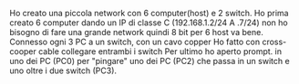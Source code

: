Ho creato una piccola network con 6 computer(host) e 2 switch. Ho prima creato 6 computer dando un IP di classe C (192.168.1.2/24 A .7/24)
non ho bisogno di fare una grande network quindi 8 bit per 6 host va bene.
Connesso ogni 3 PC a un switch, con un cavo copper
Ho fatto con cross-cooper cable collegare entrambi i switch
Per ultimo ho aperto prompt. in uno dei PC (PC0) per "pingare" uno dei PC (PC2) che passa in un switch e uno oltre i due switch (PC3).
